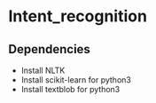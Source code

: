 # Intent_recognition
## Dependencies
* Install NLTK 
* Install scikit-learn for python3 
* Install textblob for python3
